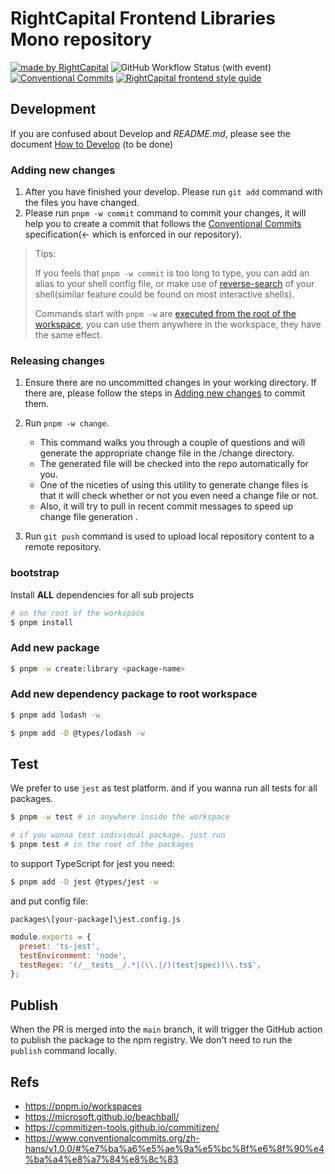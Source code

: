 # RightCapital Frontend Libraries Mono repository

<!-- Badges area start -->

[![made by RightCapital](https://img.shields.io/badge/made_by-RightCapital-5070e6)](https://rightcapital.com)
![GitHub Workflow Status (with event)](https://img.shields.io/github/actions/workflow/status/RightCapitalHQ/frontend-libraries/ci.yml)
[![Conventional Commits](https://img.shields.io/badge/Conventional%20Commits-1.0.0-%23FE5196?logo=conventionalcommits&logoColor=white)](https://conventionalcommits.org)
[![RightCapital frontend style guide](https://img.shields.io/badge/code_style-RightCapital-5c4c64?labelColor=f0ede8)](https://github.com/RightCapitalHQ/frontend-style-guide)

<!-- Badges area end -->

## Development

If you are confused about Develop and _README.md_, please see the document
[How to Develop]() (to be done)

### Adding new changes

1. After you have finished your develop. Please run `git add` command with the
   files you have changed.
2. Please run `pnpm -w commit` command to commit your changes, it will help you to create a commit that follows the [Conventional Commits](https://www.conventionalcommits.org/zh-hans/v1.0.0/#%e7%ba%a6%e5%ae%9a%e5%bc%8f%e6%8f%90%e4%ba%a4%e8%a7%84%e8%8c%83) specification(\<\- which is enforced in our repository).

> Tips:
>
> If you feels that `pnpm -w commit` is too long to type, you can add an alias to your shell config file, or make use of [reverse-search](https://unix.stackexchange.com/questions/73498/how-to-cycle-through-reverse-i-search-in-bash) of your shell(similar feature could be found on most interactive shells).
>
> Commands start with `pnpm -w` are [executed from the root of the workspace](https://pnpm.io/pnpm-cli#-w---workspace-root), you can use them anywhere in the workspace, they have the same effect.

### Releasing changes

1. Ensure there are no uncommitted changes in your working directory. If there are, please follow the steps in [Adding new changes](#adding-new-changes) to commit them.

2. Run `pnpm -w change`.

   - This command walks you through a couple of questions and will generate the appropriate change file in the /change directory.
   - The generated file will be checked into the repo automatically for you.
   - One of the niceties of using this utility to generate change files is that it will check whether or not you even need a change file or not.
   - Also, it will try to pull in recent commit messages to speed up change file generation .

3. Run `git push` command is used to upload local repository content to a remote repository.

### bootstrap

Install **ALL** dependencies for all sub projects

```sh
# on the root of the workspace
$ pnpm install
```

### Add new package

```sh
$ pnpm -w create:library <package-name>
```

### Add new dependency package to root workspace

```sh
$ pnpm add lodash -w

$ pnpm add -D @types/lodash -w
```

## Test

We prefer to use `jest` as test platform. and if you wanna run all tests for all packages.

```sh
$ pnpm -w test # in anywhere inside the workspace

# if you wanna test individual package. just run
$ pnpm test # in the root of the packages
```

to support TypeScript for jest you need:

```sh
$ pnpm add -D jest @types/jest -w
```

and put config file:

`packages\[your-package]\jest.config.js`

```javascript
module.exports = {
  preset: 'ts-jest',
  testEnvironment: 'node',
  testRegex: '(/__tests__/.*|(\\.|/)(test|spec))\\.ts$',
};
```

## Publish

When the PR is merged into the `main` branch, it will trigger the GitHub action to publish the package to the npm registry.
We don't need to run the `publish` command locally.

## Refs

- https://pnpm.io/workspaces
- https://microsoft.github.io/beachball/
- https://commitizen-tools.github.io/commitizen/
- https://www.conventionalcommits.org/zh-hans/v1.0.0/#%e7%ba%a6%e5%ae%9a%e5%bc%8f%e6%8f%90%e4%ba%a4%e8%a7%84%e8%8c%83
